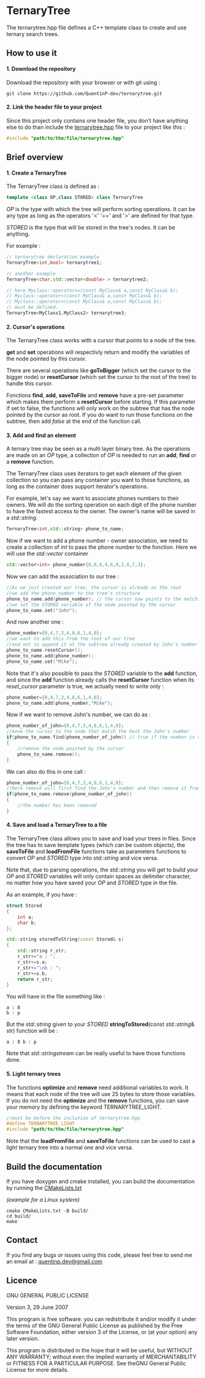 # TernaryTree

The ternarytree.hpp file defines a C++ template class to create and use ternary search trees.

## How to use it

#### 1. Download the repository

Download the repository with your browser or with git using :

```
git clone https://github.com/QuentinP-dev/ternarytree.git
```

#### 2. Link the header file to your project

Since this project only contains one header file, you don't have anything else to do than include the [ternarytree.hpp](/include/ternarytree.hpp)
file to your project like this :
```c++
#include "path/to/the/file/ternarytree.hpp"
```

## Brief overview 

#### 1. Create a TernaryTree

The TernaryTree class is defined as :
```c++
template <class OP,class STORED> class TernaryTree
```

*OP* is the type with which the tree will perform sorting operations. It can be any type as long as the operators '<' '==' and '>' are defined for that type.

*STORED* is the type that will be stored in the tree's nodes. It can be anything.

For example :

```c++
// ternarytree declaration example
TernaryTree<int,bool> ternarytree1;

// another example
TernaryTree<char,std::vector<double> > ternarytree2;

// here Myclass::operator==(const MyClass& a,const MyClass& b);
// Myclass::operator<(const MyClass& a,const MyClass& b);
// Myclass::operator>(const MyClass& a,const MyClass& b);
// must be defined.
TernaryTree<MyClass1,MyClass2> ternarytree3;
```
#### 2. Cursor's operations

The TernaryTree class works with a cursor that points to a node of the tree.

**get** and **set** operations will respectivly return and modify the variables of the node pointed by this cursor.

There are several operations like **goToBigger** (which set the cursor to the bigger node) or **resetCursor** (which set the cursor to the root of the tree) to handle this cursor.

Fonctions **find**, **add**, **saveToFile** and **remove** have a pre-set parameter which makes them perform a **resetCursor** before starting. If this parameter if set to false, the functions will only work on the subtree that has the node pointed by the cursor as root.
If you do want to run those functions on the subtree, then add *false* at the end of the function call.

#### 3. Add and find an element

A ternary tree may be seen as a multi layer binary tree. As the operations are made on an *OP* type, a collection of *OP* is needed to run an **add**, **find** or a **remove** function.

The TernaryTree class uses iterators to get each element of the given collection so you can pass any container you want to those functions, as long as the container does support iterator's operations.

For example, let's say we want to associate phones numbers to their owners. We will do the sorting operation on each digit of the phone number to have the fastest access to the owner. The owner's name will be saved in a *std::string*.

```c++
TernaryTree<int,std::string> phone_to_name;
```
Now if we want to add a phone number - owner association, we need to create a collection of *int* to pass the phone number to the fonction. Here we will use the *std::vector* container

```c++
std::vector<int> phone_number{0,8,8,4,6,9,2,6,7,3};
```

Now we can add the association to our tree :

```c++
//As we just created our tree, the cursor is already on the root
//we add the phone_number to the tree's structure 
phone_to_name.add(phone_number); // the cursor now points to the matching node
//we set the STORED variable of the node pointed by the cursor
phone_to_name.set("John");
```
And now another one :

```c++
phone_number={0,4,7,3,4,8,6,1,4,0};
//we want to add this from the root of our tree 
//and not to append it at the subtree already created by John's number
phone_to_name.resetCursor();
phone_to_name.add(phone_number);
phone_to_name.set("Mike");
```

Note that it's also possible to pass the *STORED* variable to the **add** function, and since the **add** function already calls the **resetCursor** function when its *reset_cursor* parameter is true, we actually need to write only :

```c++
phone_number={0,4,7,3,4,8,6,1,4,0};
phone_to_name.add(phone_number,"Mike");
```

Now if we want to remove John's number, we can do as :

```c++
phone_number_of_john={0,4,7,3,4,8,6,1,4,0};
//move the cursor to the node that match the best the John's number
if(phone_to_name.find(phone_number_of_john)) // true if the number is on the tree structure
{
	//remove the node pointed by the cursor
	phone_to_name.remove();
}
```
We can also do this in one call :
```c++
phone_number_of_john={0,4,7,3,4,8,6,1,4,0};
//here remove will first find the John's number and then remove it from the tree
if(phone_to_name.remove(phone_number_of_john))
{
	//the number has been removed
}
```

#### 4. Save and load a TernaryTree to a file

The TernaryTree class allows you to save and load your trees in files. Since the tree has to save template types (which can be custom objects), the **saveToFile** and **loadFromFile** functions take as parameters functions to convert *OP* and *STORED* type into *std::string* and vice versa.

Note that, due to parsing operations, the *std::string* you will get to build your *OP* and *STORED* variables will only contain spaces as delimiter character, no matter how you have saved your *OP* and *STORED* type in the file.

As an example, if you have :

```c++
struct Stored
{
	int a;
	char b;
};

std::string storedToString(const Stored& s)
{
	std::string r_str;
	r_str+="a : ";
	r_str+=s.a;
	r_str+="\nb : ";
	r_str+=s.b;
	return r_str;
}
```
You will have in the file something like :
```
a : 8
b : p
```

But the *std::string* given to your *STORED* **stringToStored**(const *std::string*& str) function will be :
```
a : 8 b : p
```

Note that *std::stringstream* can be really useful to have those functions done.

#### 5. Light ternary trees

The functions **optimize** and **remove** need additional variables to work. It means that each node of the tree will use 25 bytes to store those variables.
If you do not need the **optimize** and the **remove** functions, you can save your memory by defining the keyword TERNARYTREE_LIGHT.
```c++
//must be before the inclution of ternarytree.hpp
#define TERNARYTREE_LIGHT
#include "path/to/the/file/ternarytree.hpp"
```

Note that the **loadFromFile** and **saveToFile** functions can be used to cast a light ternary tree into a normal one and vice versa.


## Build the documentation

If you have doxygen and cmake installed, you can build the documentation by running the [CMakeLists.txt](/CMakeLists.txt)

*(example for a Linux system)*
```
cmake CMakeLists.txt -B build/
cd build/
make
```

## Contact

If you find any bugs or issues using this code, please feel free to send me an email at :
quentinp.dev@gmail.com

## Licence

GNU GENERAL PUBLIC LICENSE

Version 3, 29 June 2007

This program is free software: you can redistribute it and/or modify
it under the terms of the GNU General Public License as published by
the Free Software Foundation, either version 3 of the License, or
(at your option) any later version.

This program is distributed in the hope that it will be useful,
but WITHOUT ANY WARRANTY; without even the implied warranty of
MERCHANTABILITY or FITNESS FOR A PARTICULAR PURPOSE.
See theGNU General Public License for more details.

